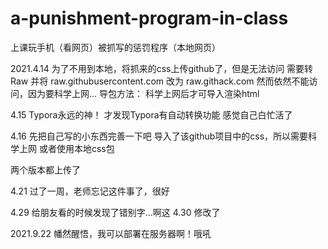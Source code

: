 # a-punishment-program-in-class
上课玩手机（看网页）被抓写的惩罚程序（本地网页）

2021.4.14
为了不用到本地，将抓来的css上传github了，但是无法访问
需要转 Raw 并将 raw.githubusercontent.com 改为 raw.githack.com
然而依然不能访问，因为要科学上网...
导包方法：
	<link rel="stylesheet" 
		href="https://raw.githack.com/antiaurora/a-punishment-program-in-class/main/github-markdown.min.css">
科学上网后才可导入渲染html

4.15
Typora永远的神！
才发现Typora有自动转换功能
感觉自己白忙活了

4.16
先把自己写的小东西完善一下吧
导入了该github项目中的css，所以需要科学上网
或者使用本地css包

两个版本都上传了


4.21
过了一周，老师忘记这件事了，很好


4.29
给朋友看的时候发现了错别字...啊这
4.30
修改了


2021.9.22
幡然醒悟，我可以部署在服务器啊！哦吼
